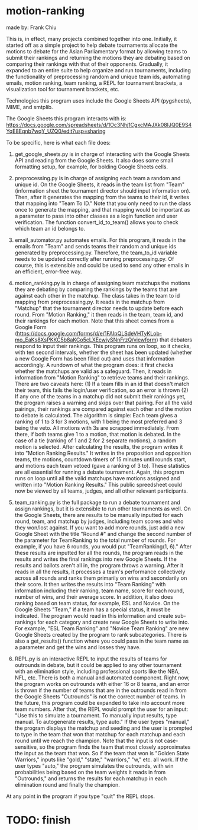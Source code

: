 # motion-ranking
made by: Frank Chiu

This is, in effect, many projects combined together into one. Initially, it started off as a simple project to help debate tournaments allocate the motions to debate for the Asian Parliamentary format by allowing teams to submit their rankings and returning the motions they are debating based on comparing their rankings with that of their opponents. Gradually, it expanded to an entire suite to help organize and run tournaments, including the functionality of preprocessing random and unique team ids, automating emails, motion ranking, team ranking, a REPL for tournament brackets, a visualization tool for tournament brackets, etc.

Technologies this program uses include the Google Sheets API (pygsheets), MIME, and smtplib.

The Google Sheets this program interacts with is: https://docs.google.com/spreadsheets/d/1Oc3Nhj1CgxcMAJXk08IJQ0E9S4YqE8Eqnb7wqY_UZQ0/edit?usp=sharing

To be specific, here is what each file does:

1. get_google_sheets.py is in charge of interacting with the Google Sheets API and reading from the Google Sheets. It also does some small formatting setup, for example, for bolding Google Sheets cells.

2. preprocessing.py is in charge of assigning each team a random and unique id. On the Google Sheets, it reads in the team list from "Team" (information sheet the tournament director should input information on). Then, after it generates the mapping from the teams to their id, it writes that mapping into "Team To ID." Note that you only need to run the class once to generate the mapping, and that mapping would be important as a parameter to pass into other classes as a login function and user verification. The function convert_id_to_team() allows you to check which team an id belongs to.

3. email_automator.py automates emails. For this program, it reads in the emails from "Team" and sends teams their random and unique ids generated by preprocessing.py. Therefore, the team_to_id variable needs to be updated correctly after running preprocessing.py. Of course, this is extensible and could be used to send any other emails in an efficient, error-free way.

4. motion_ranking.py is in charge of assigning team matchups the motions they are debating by comparing the rankings by the teams that are against each other in the matchup. The class takes in the team to id mapping from preprocessing.py. It reads in the matchup from "Matchup" that the tournament director needs to update before each round. From "Motion Ranking," it then reads in the team, team id, and their rankings for each motion. Note that this sheet comes from a Google Form (https://docs.google.com/forms/d/e/1FAIpQLSdeVHTyKLob-mo_EaKs8XsPKKC5b8aKCo5cLXEcwiySNnFrzQ/viewform) that debaters respond to input their rankings. This program runs on loop, so it checks, with ten second intervals, whether the sheet has been updated (whether a new Google Form has been filled out) and uses that information accordingly. A rundown of what the program does: it first checks whether the matchups are valid as a safeguard. Then, it reads in information from "Motion Ranking" to retrieve teams and their rankings. There are two caveats here: (1) If a team fills in an id that doesn't match their team, this fails the login/user verification, so an error is thrown (2) If any one of the teams in a matchup did not submit their rankings yet, the program raises a warning and skips over that pairing. For all the valid pairings, their rankings are compared against each other and the motion to debate is calculated. The algorithm is simple: Each team gives a ranking of 1 to 3 for 3 motions, with 1 being the most preferred and 3 being the veto. All motions with 3s are scrapped immediately. From there, if both teams give 1 to a motion, that motion is debated. In the case of a tie (ranking of 1 and 2 for 2 separate motions), a random motion is selected. After calculating the results, the program writes it into "Motion Ranking Results." It writes in the proposition and opposition teams, the motions, countdown timers of 15 minutes until rounds start, and motions each team vetoed (gave a ranking of 3 to). These statistics are all essential for running a debate tournament. Again, this program runs on loop until all the valid matchups have motions assigned and written into "Motion Ranking Results." This public spreedsheet could now be viewed by all teams, judges, and all other relevant participants.

5. team_ranking.py is the full package to run a debate tournament and assign rankings, but it is extensible to run other tournaments as well. On the Google Sheets, there are results to be manually inputted for each round, team, and matchup by judges, including team scores and who they won/lost against. If you want to add more rounds, just add a new Google Sheet with the title "Round #" and change the second number of the parameter for TeamRanking to the total number of rounds. For example, if you have 6 rounds, you would put "TeamRanking(1, 6)." After these results are inputted for all the rounds, the program reads in the results and writes the final rankings into new Google Sheets. If the results and ballots aren't all in, the program throws a warning. After it reads in all the results, it processes a team's performance collectively across all rounds and ranks them primarily on wins and secondarily on their score. It then writes the results into "Team Ranking" with information including their ranking, team name, score for each round, number of wins, and their average score. In addition, it also does ranking based on team status, for example, ESL and Novice. On the Google Sheets "Team," if a team has a special status, it must be indicated. The program would read in this information and create sub-rankings for each category and create new Google Sheets to write into. For example, "ESL Team Ranking" and "Novice Team Ranking" are new Google Sheets created by the program to rank subcategories. There is also a get_results() function where you could pass in the team name as a parameter and get the wins and losses they have.

6. REPL.py is an interactive REPL to input the results of teams for outrounds in debate, but it could be applied to any other tournament with an elimination style, including professional sports like the NBA, NFL, etc. There is both a manual and automated component. Right now, the program works on outrounds with either 16 or 8 teams, and an error is thrown if the number of teams that are in the outrounds read in from the Google Sheets "Outrounds" is not the correct number of teams. In the future, this program could be expanded to take into account more team numbers. After that, the REPL would prompt the user for an input: "Use this to simulate a tournament. To manually input results, type manual. To autogenerate results, type auto." If the user types "manual," the program displays the matchup and seeding and the user is prompted to type in the team that won that matchup for each matchup and each round until we reach the champion. Note that the input is not case-sensitive, so the program finds the team that most closely approximates the input as the team that won. So if the team that won is "Golden State Warriors," inputs like "gold," "state," "warriors," "w," etc. all work. If the user types "auto," the program simulates the outrounds, with win probabilities being based on the team weights it reads in from "Outrounds," and returns the results for each matchup in each elimination round and finally the champion.

At any point in the program if you type "quit" the REPL stops.

# TODO: finish